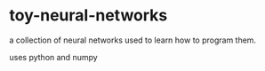 # toy-neural-networks


a collection of neural networks used to learn  how to program them.

uses python and numpy
